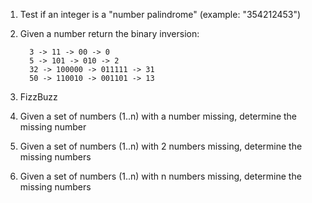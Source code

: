 1. Test if an integer is a "number palindrome" (example: "354212453")
2. Given a number return the binary inversion:

    ```
      3 -> 11 -> 00 -> 0
      5 -> 101 -> 010 -> 2
      32 -> 100000 -> 011111 -> 31
      50 -> 110010 -> 001101 -> 13
    ```
3. FizzBuzz
3. Given a set of numbers (1..n) with a number missing, determine the missing number
3. Given a set of numbers (1..n) with 2 numbers missing, determine the missing numbers
3. Given a set of numbers (1..n) with n numbers missing, determine the missing numbers
